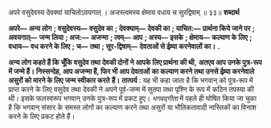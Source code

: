  

अपरे वसुदेवस्य देवक्यां याचितोऽवयगात् । अजस्त्वमस्य क्षेमाय वधाय च सुरद्विषाम् ॥ ३३॥ **शब्दार्थ** 

**अपरे—** **अन्य लोग** **; वसुदेवस्य—** **वसुदेव का** **; देवक्याम्—** **देवकी का** **; याचित:—** **प्रार्थना किये जाने पर** **; अवयगात्—** **जन्म लिया** **; अज:—** **अजन्मा** **; त्वम्—** **आप** **; अस्य—** **इसके** **; क्षेमाय—** **कल्याण के लिए** **; वधाय—** **वध करने के लिए** **;** **च—** **तथा** **; सुर-द्विषाम्—** **देवताओं से ईष्र्या करनेवालों का।** **.** 

**अन्य लोग कहते हैं कि चूँकि वसुदेव तथा देवकी दोनों ने आपके लिए प्रार्थना की थी,** **अतएव आप उनके पुत्र-रूप में जन्मे हैं। निस्सन्देह, आप अजन्मा हैं, फिर भी आप देवताओं** **का कल्याण करने तथा उनसे ईष्र्या करनेवाले असुरों को मारने के लिए जन्म स्वीकार करते** **हैं।** **तात्पर्य** : यह भी कहा जाता है कि भगवान् को पुत्र-रूप में प्राप्त करने के लिए वसुदेव तथा देवकी ने अपने पूर्व-जन्म में सुतपा तथा पृश्नि के रूप में कठिन तपस्या की थी। इसके फलस्वरूप भगवान् उनके पुत्र-रूप में प्रकट हुए। *भगवद्गीता* में पहले ही घोषित किया जा चुका है कि भगवान् संसार के समस्त लोगों का कल्याण करने तथा असुरों या भौतिकतावादी नास्तिकों का विनाश करने के लिए प्रकट होते हैं। 